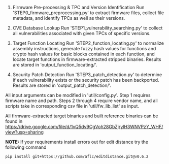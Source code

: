 1. Firmware Pre-processing & TPC and Version Identification
Run 'STEP0_firmware_preprocessing.py' to extract firmware files, collect file metadata, and identify TPCs as well as their versions.

2. CVE Database Lookup
Run 'STEP1_vulnerability_searching.py' to collect all vulnerabilities associated with given TPCs of specific versions.

3. Target Function Locating
Run 'STEP2_function_locating.py' to normalize assembly instructions, generate fuzzy hash values for functions and crypto hash values for basic blocks contained in each function, and locate target functions in firmware-extracted stripped binaries.
Results are stored in 'output_function_locating/'.

4. Security Patch Detection
Run 'STEP3_patch_detection.py' to determine if each vulnerability exists or the security patch has been backported.
Results are stored in 'output_patch_detection/'.

All input arguments can be modified in 'util/config.py'. Step 1 requires firmware name and path. Steps 2 through 4 require vendor name, and all scripts take in corresponding csv file in 'util/fw_lib_list' as input.

All firmware-extracted target binaries and built reference binaries can be found in https://drive.google.com/file/d/1vQ5dv9CgVoh28GbZjrylH3WNVPzY_WHF/view?usp=sharing

**NOTE:** If your requirements install errors out for edit distance try the following command
```
pip install git+https://github.com/aflc/editdistance.git@v0.6.2
```